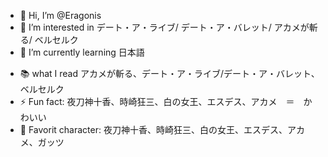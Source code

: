 - 👋 Hi, I’m @Eragonis
- 👀 I’m interested in デート・ア・ライブ/ デート・ア・バレット/ アカメが斬る/ ベルセルク
- 🌱 I’m currently learning 日本語
<!--
- 💞️ I’m looking to collaborate on ...
-->
- 📚 what I read アカメが斬る、デート・ア・ライブ/デート・ア・バレット、ベルセルク
- ⚡ Fun fact: 夜刀神十香、時崎狂三、白の女王、エスデス、アカメ　＝　かわいい  
- 🤩 Favorit character: 夜刀神十香、時崎狂三、白の女王、エスデス、アカメ、ガッツ
<!---
Eragonis/Eragonis is a ✨ special ✨ repository because its `README.md` (this file) appears on your GitHub profile.
You can click the Preview link to take a look at your changes.
--->
